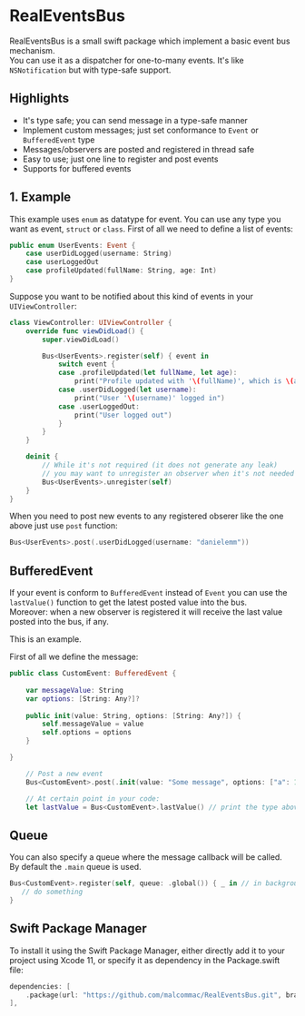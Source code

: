 # RealEventsBus

RealEventsBus is a small swift package which implement a basic event bus mechanism.  
You can use it as a dispatcher for one-to-many events. It's like `NSNotification` but with type-safe support.

## Highlights

- It's type safe; you can send message in a type-safe manner
- Implement custom messages; just set conformance to `Event` or `BufferedEvent` type
- Messages/observers are posted and registered in thread safe
- Easy to use; just one line to register and post events
- Supports for buffered events

## 1. Example

This example uses `enum` as datatype for event.  You can use any type you want as event, `struct` or `class`.
First of all we need to define a list of events:

```swift
public enum UserEvents: Event {
    case userDidLogged(username: String)
    case userLoggedOut
    case profileUpdated(fullName: String, age: Int)
}
```

Suppose you want to be notified about this kind of events in your `UIViewController`:

```swift
class ViewController: UIViewController {
    override func viewDidLoad() {
        super.viewDidLoad()

        Bus<UserEvents>.register(self) { event in
            switch event {
            case .profileUpdated(let fullName, let age):
                print("Profile updated with '\(fullName)', which is \(age) old")
            case .userDidLogged(let username):
                print("User '\(username)' logged in")
            case .userLoggedOut:
                print("User logged out")
            }
        }
    }

    deinit {
        // While it's not required (it does not generate any leak) 
        // you may want to unregister an observer when it's not needed anymore.
        Bus<UserEvents>.unregister(self)
    }
}
```

When you need to post new events to any registered obserer like the one above just use `post` function:

```swift
Bus<UserEvents>.post(.userDidLogged(username: "danielemm"))
```

## BufferedEvent

If your event is conform to `BufferedEvent` instead of `Event` you can use the `lastValue()` function to get the latest posted value into the bus.  
Moreover: when a new observer is registered it will receive the last value posted into the bus, if any.

This is an example.

First of all we define the message:

```swift
public class CustomEvent: BufferedEvent {
    
    var messageValue: String
    var options: [String: Any?]?
    
    public init(value: String, options: [String: Any?]) {
        self.messageValue = value
        self.options = options
    }

}
```

```swift
    // Post a new event
    Bus<CustomEvent>.post(.init(value: "Some message", options: ["a": 1, "b": "some"]))

    // At certain point in your code:
    let lastValue = Bus<CustomEvent>.lastValue() // print the type above!
```

## Queue

You can also specify a queue where the message callback will be called.  
By default the `.main` queue is used.

```swift
Bus<CustomEvent>.register(self, queue: .global()) { _ in // in background queue
   // do something
}        
```

## Swift Package Manager

To install it using the Swift Package Manager, either directly add it to your project using Xcode 11, or specify it as dependency in the Package.swift file:

```swift
dependencies: [
    .package(url: "https://github.com/malcommac/RealEventsBus.git", branch: "main"),
],
```